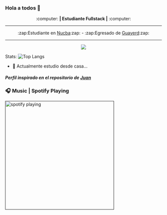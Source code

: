 ### Hola a todos 👋

<p align="center">:computer: <b>| Estudiante Fullstack |</b> :computer:</p>
<hr>
<p align="center">
:zap:Estudiante en <a href="https://github.com/nucba">Nucba</a>:zap: - :zap:Egresado de <a href="https://github.com/guayerd">Guayerd</a>:zap:
</p>
<hr>
<p align="center"><img src="https://github-readme-stats.vercel.app/api?username=Agusst1n&&show_icons=true&title_color=00fa9a&icon_color=00c87b&text_color=00fa9a&bg_color=191919&count_private=true"></p> 

Stats: ![Top Langs](https://github-readme-stats.vercel.app/api/top-langs/?username=Agusst1n&bg_color=000000&text_color=FFFFFF&title_color=159E4A&langs_count=10&card_width=1000&layout=compact)
<!--
**Agusst1n/Agusst1n** is a ✨ _special_ ✨ repository because its `README.md` (this file) appears on your GitHub profile.

Here are some ideas to get you started:-->

- 🔭 Actualmente estudio desde casa...
<h5><i>Perfil inspirado en el repositorio de <a href="https://github.com/jpromanonet">Juan</a></i></h5>

### 🎧 Music | Spotify Playing
[<img src="https://spotify-now-playing-kappa.vercel.app/api/spotify-playing" alt="spotify playing" width="350" />]()

<!-- - 🌱 I’m currently learning ...
- 👯 I’m looking to collaborate on ...
- 🤔 I’m looking for help with ...
- 💬 Ask me about ...
- 📫 How to reach me: ...
- 😄 Pronouns: ...
- ⚡ Fun fact: ... -->

